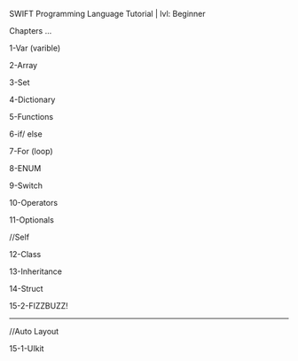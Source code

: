  SWIFT Programming Language Tutorial | lvl: Beginner

Chapters ...

1-Var (varible)

2-Array

3-Set

4-Dictionary

5-Functions

6-if/ else

7-For (loop)

8-ENUM

9-Switch

10-Operators

11-Optionals

//Self

12-Class

13-Inheritance

14-Struct

15-2-FIZZBUZZ!

---------------------------------------------

//Auto Layout

15-1-UIkit
